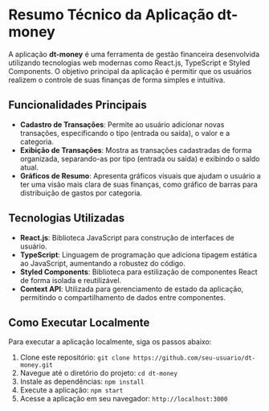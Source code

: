 # Resumo Técnico da Aplicação dt-money

A aplicação **dt-money** é uma ferramenta de gestão financeira desenvolvida utilizando tecnologias web modernas como React.js, TypeScript e Styled Components. O objetivo principal da aplicação é permitir que os usuários realizem o controle de suas finanças de forma simples e intuitiva.

## Funcionalidades Principais
- **Cadastro de Transações**: Permite ao usuário adicionar novas transações, especificando o tipo (entrada ou saída), o valor e a categoria.
- **Exibição de Transações**: Mostra as transações cadastradas de forma organizada, separando-as por tipo (entrada ou saída) e exibindo o saldo atual.
- **Gráficos de Resumo**: Apresenta gráficos visuais que ajudam o usuário a ter uma visão mais clara de suas finanças, como gráfico de barras para distribuição de gastos por categoria.

## Tecnologias Utilizadas
- **React.js**: Biblioteca JavaScript para construção de interfaces de usuário.
- **TypeScript**: Linguagem de programação que adiciona tipagem estática ao JavaScript, aumentando a robustez do código.
- **Styled Components**: Biblioteca para estilização de componentes React de forma isolada e reutilizável.
- **Context API**: Utilizada para gerenciamento de estado da aplicação, permitindo o compartilhamento de dados entre componentes.

## Como Executar Localmente
Para executar a aplicação localmente, siga os passos abaixo:

1. Clone este repositório: `git clone https://github.com/seu-usuario/dt-money.git`
2. Navegue até o diretório do projeto: `cd dt-money`
3. Instale as dependências: `npm install`
4. Execute a aplicação: `npm start`
5. Acesse a aplicação em seu navegador: `http://localhost:3000`
